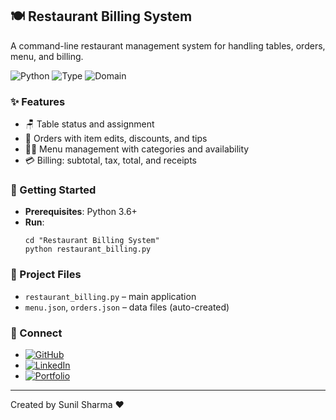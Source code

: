 ## 🍽️ Restaurant Billing System

A command-line restaurant management system for handling tables, orders, menu, and billing.

![Python](https://img.shields.io/badge/Python-3.6%2B-3776AB?logo=python&logoColor=white)
![Type](https://img.shields.io/badge/App-CLI-5E5E5E)
![Domain](https://img.shields.io/badge/Domain-Restaurant-ff7f50)

### ✨ Features
- 🪑 Table status and assignment
- 🧾 Orders with item edits, discounts, and tips
- 🧑‍🍳 Menu management with categories and availability
- 💳 Billing: subtotal, tax, total, and receipts

### 🚀 Getting Started
- **Prerequisites**: Python 3.6+
- **Run**:
  ```
  cd "Restaurant Billing System"
  python restaurant_billing.py
  ```

### 📁 Project Files
- `restaurant_billing.py` – main application
- `menu.json`, `orders.json` – data files (auto-created)

### 🔗 Connect
- [![GitHub](https://img.shields.io/badge/GitHub-100000?logo=github&logoColor=white)](https://github.com/sunbyte16)
- [![LinkedIn](https://img.shields.io/badge/LinkedIn-0A66C2?logo=linkedin&logoColor=white)](https://www.linkedin.com/in/sunil-kumar-bb88bb31a/)
- [![Portfolio](https://img.shields.io/badge/Portfolio-000000?logo=firefox&logoColor=white)](https://lively-dodol-cc397c.netlify.app)

---

Created by Sunil Sharma ❤️

